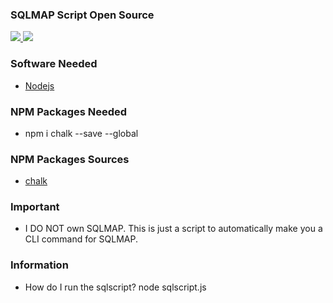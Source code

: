 ### SQLMAP Script Open Source
<p>
    <a href="https://www.codefactor.io/repository/github/iuseyahoo/hootspam">
        <img src="https://www.codefactor.io/Content/badges/APlus.svg">
    </a>
    <a>
        <img src="https://img.shields.io/badge/Status-Working-green">
    </a>
</p>

### Software Needed
- [Nodejs](https://nodejs.org/en/download/)

### NPM Packages Needed
- npm i chalk --save --global

### NPM Packages Sources
- [chalk](https://www.npmjs.com/package/chalk)

### Important
- I DO NOT own SQLMAP. This is just a script to automatically make you a CLI command for SQLMAP.

### Information
- How do I run the sqlscript? node sqlscript.js